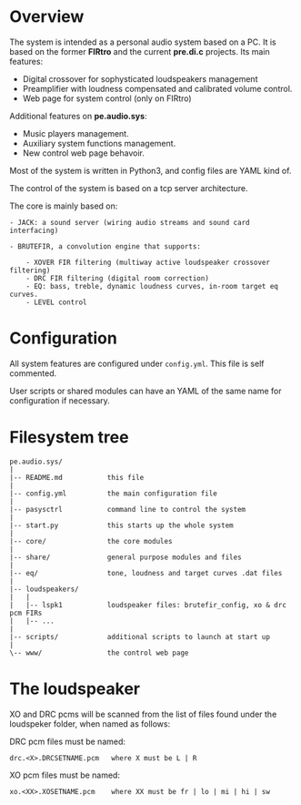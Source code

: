 # Overview

The system is intended as a personal audio system based on a PC. It is based on the former **FIRtro** and the current **pre.di.c** projects. Its main features:

- Digital crossover for sophysticated loudspeakers management
- Preamplifier with loudness compensated and calibrated volume control.
- Web page for system control (only on FIRtro)

 Additional features on **pe.audio.sys**:

- Music players management.
- Auxiliary system functions management.
- New control web page behavoir.

Most of the system is written in Python3, and config files are YAML kind of.

The control of the system is based on a tcp server architecture.

The core is mainly based on:

    - JACK: a sound server (wiring audio streams and sound card interfacing)

    - BRUTEFIR, a convolution engine that supports:

        - XOVER FIR filtering (multiway active loudspeaker crossover filtering)
        - DRC FIR filtering (digital room correction)
        - EQ: bass, treble, dynamic loudness curves, in-room target eq curves.
        - LEVEL control


# Configuration

All system features are configured under `config.yml`. This file is self commented.

User scripts or shared modules can have an YAML of the same name for configuration if necessary.


# Filesystem tree


    pe.audio.sys/
    |
    |-- README.md           this file
    |
    |-- config.yml          the main configuration file
    |
    |-- pasysctrl           command line to control the system
    |
    |-- start.py            this starts up the whole system
    |
    |-- core/               the core modules
    |
    |-- share/              general purpose modules and files
    |
    |-- eq/                 tone, loudness and target curves .dat files
    |
    |-- loudspeakers/       
    |   |
    |   |-- lspk1           loudspeaker files: brutefir_config, xo & drc pcm FIRs
    |   |-- ...
    |
    |-- scripts/            additional scripts to launch at start up
    |
    \-- www/                the control web page


# The loudspeaker

XO and DRC pcms will be scanned from the list of files found under the loudspeker folder,
when named as follows:


DRC pcm files must be named:

    drc.<X>.DRCSETNAME.pcm   where X must be L | R




XO pcm files must be named:

    xo.<XX>.XOSETNAME.pcm    where XX must be fr | lo | mi | hi | sw
